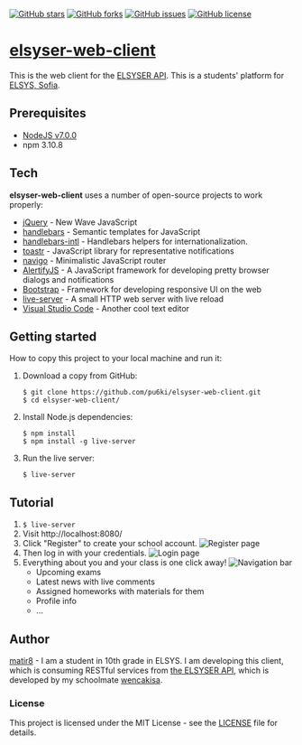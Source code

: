 [![GitHub stars](https://img.shields.io/github/stars/pu6ki/elsyser-web-client.svg?style=flat-square)](https://github.com/pu6ki/elsyser-web-client/stargazers)
[![GitHub forks](https://img.shields.io/github/forks/pu6ki/elsyser-web-client.svg?style=flat-square)](https://github.com/pu6ki/elsyser-web-client/network)
[![GitHub issues](https://img.shields.io/github/issues/pu6ki/elsyser-web-client.svg?style=flat-square)](https://github.com/pu6ki/elsyser-web-client/issues)
[![GitHub license](https://img.shields.io/badge/license-MIT-blue.svg?style=flat-square)](https://raw.githubusercontent.com/pu6ki/elsyser-web-client/master/LICENSE)

# [elsyser-web-client](https://elsyser.aerobatic.io)
This is the web client for the [ELSYSER API](https://github.com/pu6ki/elsyser/). This is a students' platform for [ELSYS, Sofia](http://elsys-bg.org).

## Prerequisites

- [NodeJS v7.0.0](https://nodejs.org/en/)
- npm 3.10.8

## Tech

**elsyser-web-client** uses a number of open-source projects to work properly:

* [jQuery](https://github.com/jquery/jquery) - New Wave JavaScript
* [handlebars](https://github.com/wycats/handlebars.js/) - Semantic templates for JavaScript
* [handlebars-intl](https://github.com/yahoo/handlebars-intl) - Handlebars helpers for internationalization.
* [toastr](https://github.com/CodeSeven/toastr) - JavaScript library for representative notifications
* [navigo](https://github.com/krasimir/navigo) - Minimalistic JavaScript router
* [AlertifyJS](https://github.com/MohammadYounes/AlertifyJS) - A JavaScript framework for developing pretty browser dialogs and notifications
* [Bootstrap](https://github.com/twbs/bootstrap) - Framework for developing responsive UI on the web
* [live-server](https://github.com/tapio/live-server) - A small HTTP web server with live reload
* [Visual Studio Code](https://github.com/Microsoft/vscode) - Another cool text editor

## Getting started

How to copy this project to your local machine and run it:

1. Download a copy from GitHub:

    ```
    $ git clone https://github.com/pu6ki/elsyser-web-client.git
    $ cd elsyser-web-client/
    ```

2. Install Node.js dependencies:

    ```
    $ npm install
    $ npm install -g live-server
    ```

3. Run the live server:

    ```
    $ live-server
    ```

## Tutorial

1. `$ live-server`
2. Visit http://localhost:8080/
3. Click "Register" to create your school account.
    ![Register page](https://raw.githubusercontent.com/pu6ki/elsyser-web-client/master/static/register-page.png)
4. Then log in with your credentials.
    ![Login page](https://raw.githubusercontent.com/pu6ki/elsyser-web-client/master/static/login-page.png)
5. Everything about you and your class is one click away!
    ![Navigation bar](https://raw.githubusercontent.com/pu6ki/elsyser-web-client/master/static/navigation.png)
    - Upcoming exams
    - Latest news with live comments
    - Assigned homeworks with materials for them
    - Profile info
    - ...

## Author

[matir8](https://github.com/matir8) - I am a student in 10th grade in ELSYS.
I am developing this client, which is consuming RESTful services from [the ELSYSER API](https://github.com/pu6ki/elsyser),
which is developed by my schoolmate [wencakisa](https://github.com/wencakisa).

### License

This project is licensed under the MIT License - see the [LICENSE](LICENSE) file for details.
